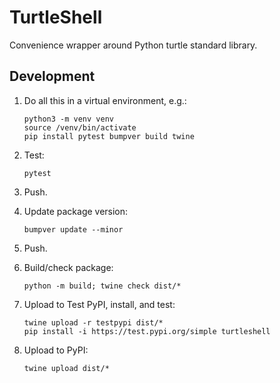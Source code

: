 # TurtleShell

Convenience wrapper around Python turtle standard library.

## Development
1. Do all this in a virtual environment, e.g.:
    ```
    python3 -m venv venv
    source /venv/bin/activate
    pip install pytest bumpver build twine
    ```

2. Test:
    ```
    pytest
    ```

3. Push.

4. Update package version:
    ```
    bumpver update --minor
    ```

5. Push.

6. Build/check package:
    ```
    python -m build; twine check dist/*
    ```

7. Upload to Test PyPI, install, and test:
    ```
    twine upload -r testpypi dist/*
    pip install -i https://test.pypi.org/simple turtleshell
    ```

8. Upload to PyPI:
    ```
    twine upload dist/*
    ```